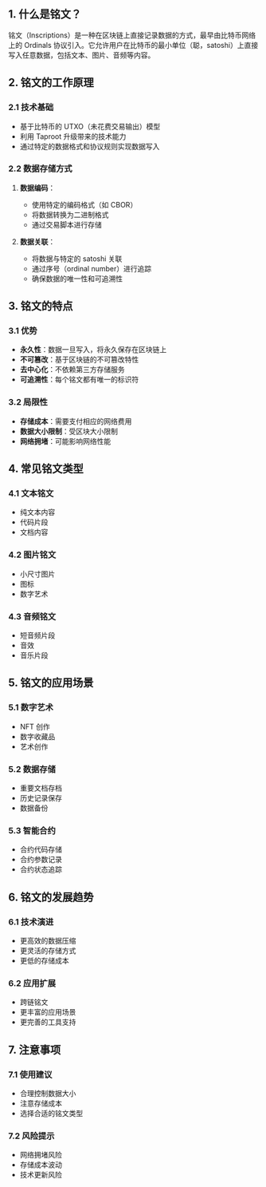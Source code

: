 ## 1. 什么是铭文？

铭文（Inscriptions）是一种在区块链上直接记录数据的方式，最早由比特币网络上的 Ordinals 协议引入。它允许用户在比特币的最小单位（聪，satoshi）上直接写入任意数据，包括文本、图片、音频等内容。

## 2. 铭文的工作原理

### 2.1 技术基础
- 基于比特币的 UTXO（未花费交易输出）模型
- 利用 Taproot 升级带来的技术能力
- 通过特定的数据格式和协议规则实现数据写入

### 2.2 数据存储方式
1. **数据编码**：
   - 使用特定的编码格式（如 CBOR）
   - 将数据转换为二进制格式
   - 通过交易脚本进行存储

2. **数据关联**：
   - 将数据与特定的 satoshi 关联
   - 通过序号（ordinal number）进行追踪
   - 确保数据的唯一性和可追溯性

## 3. 铭文的特点

### 3.1 优势
- **永久性**：数据一旦写入，将永久保存在区块链上
- **不可篡改**：基于区块链的不可篡改特性
- **去中心化**：不依赖第三方存储服务
- **可追溯性**：每个铭文都有唯一的标识符

### 3.2 局限性
- **存储成本**：需要支付相应的网络费用
- **数据大小限制**：受区块大小限制
- **网络拥堵**：可能影响网络性能

## 4. 常见铭文类型

### 4.1 文本铭文
- 纯文本内容
- 代码片段
- 文档内容

### 4.2 图片铭文
- 小尺寸图片
- 图标
- 数字艺术 

### 4.3 音频铭文
- 短音频片段
- 音效
- 音乐片段

## 5. 铭文的应用场景

### 5.1 数字艺术
- NFT 创作
- 数字收藏品
- 艺术创作

### 5.2 数据存储
- 重要文档存档
- 历史记录保存
- 数据备份

### 5.3 智能合约
- 合约代码存储
- 合约参数记录
- 合约状态追踪

## 6. 铭文的发展趋势

### 6.1 技术演进
- 更高效的数据压缩
- 更灵活的存储方式
- 更低的存储成本

### 6.2 应用扩展
- 跨链铭文
- 更丰富的应用场景
- 更完善的工具支持

## 7. 注意事项

### 7.1 使用建议
- 合理控制数据大小
- 注意存储成本
- 选择合适的铭文类型

### 7.2 风险提示
- 网络拥堵风险
- 存储成本波动
- 技术更新风险
